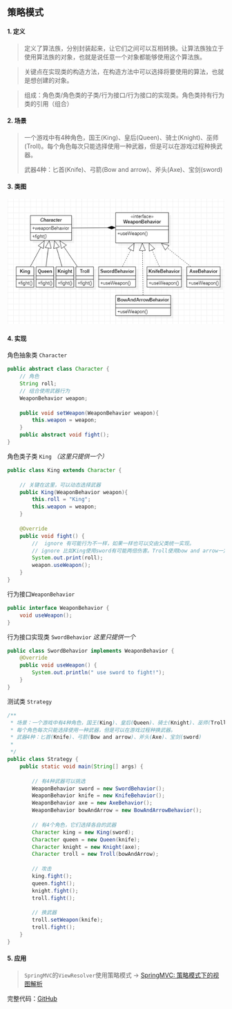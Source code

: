 ## 策略模式

#### 1. 定义

> 定义了算法族，分别封装起来，让它们之间可以互相转换。让算法族独立于使用算法族的对象，也就是说任意一个对象都能够使用这个算法族。

> 关键点在实现类的构造方法，在构造方法中可以选择将要使用的算法，也就是想创建的对象。

> 组成：角色类/角色类的子类/行为接口/行为接口的实现类。角色类持有行为类的引用（组合）

#### 2. 场景

> 一个游戏中有4种角色，国王(King)、皇后(Queen)、骑士(Knight)、巫师(Troll)。每个角色每次只能选择使用一种武器，但是可以在游戏过程种换武器。
>
> 武器4种：匕首(Knife)、弓箭(Bow and arrow)、斧头(Axe)、宝剑(sword)

#### 3. 类图

![](./class-diagram/strategy-class-diagram.png)

#### 4. 实现

角色抽象类 `Character`

```java
public abstract class Character {
    // 角色
    String roll;
    // 组合使用武器行为
    WeaponBehavior weapon;
    
    public void setWeapon(WeaponBehavior weapon){
        this.weapon = weapon;
    }
    public abstract void fight();
}
```

角色类子类 `King`  *（这里只提供一个）*

```java
public class King extends Character {

    // 关键在这里，可以动态选择武器
    public King(WeaponBehavior weapon){
        this.roll = "King";
        this.weapon = weapon;
    }

    @Override
    public void fight() {
        //  ignore 有可能行为不一样，如果一样也可以交由父类统一实现。
        // ignore 比如King使用sword有可能两倍伤害。Troll使用bow and arrow一定命中之类的功能
        System.out.print(roll);
        weapon.useWeapon();
    }
}
```

行为接口`WeaponBehavior`

```java
public interface WeaponBehavior {
    void useWeapon();
}
```

行为接口实现类 `SwordBehavior` *这里只提供一个*

```java
public class SwordBehavior implements WeaponBehavior {
    @Override
    public void useWeapon() {
        System.out.println(" use sword to fight!");
    }
}
```

测试类 `Strategy`

```java
/**
 * 场景：一个游戏中有4种角色，国王(King)、皇后(Queen)、骑士(Knight)、巫师(Troll)。
 * 每个角色每次只能选择使用一种武器，但是可以在游戏过程种换武器。
 * 武器4种：匕首(Knife)、弓箭(Bow and arrow)、斧头(Axe)、宝剑(sword)
 *
 */
public class Strategy {
    public static void main(String[] args) {

        // 有4种武器可以挑选
        WeaponBehavior sword = new SwordBehavior();
        WeaponBehavior knife = new KnifeBehavior();
        WeaponBehavior axe = new AxeBehavior();
        WeaponBehavior bowAndArrow = new BowAndArrowBehavior();

        // 有4个角色，它们选择各自的武器
        Character king = new King(sword);
        Character queen = new Queen(knife);
        Character knight = new Knight(axe);
        Character troll = new Troll(bowAndArrow);

        // 攻击
        king.fight();
        queen.fight();
        knight.fight();
        troll.fight();

        // 换武器
        troll.setWeapon(knife);
        troll.fight();
    }
}
```

#### 5. 应用

> `SpringMVC`的`ViewResolver`使用策略模式 -> [SpringMVC: 策略模式下的视图解析](https://juejin.im/post/5ce405d75188252db664847d)

完整代码：[GitHub](https://github.com/hongweihao/daily-study/tree/master/src/main/java/mkii/designPattern/strategy)

